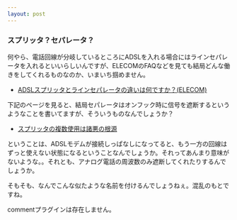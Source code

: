 ```yaml
---
layout: post
---
```

<h3>スプリッタ？セパレータ？</h3>
<p>何やら、電話回線が分岐しているところにADSLを入れる場合にはラインセパレータを入れるといいらしいんですが、ELECOMのFAQなどを見ても結局どんな働きをしてくれるものなのか、いまいち掴めません。</p>
<ul>
<li><a href="http://faq.elecom.co.jp/faqnavi/elecom/Adsl/faq.cgi?id=930">ADSLスプリッタとラインセパレータの違いは何ですか？(ELECOM)</a></li>
</ul>
<p>下記のページを見ると、結局セパレータはオンフック時に信号を遮断するというようなことを書いてますが、そういうものなんでしょうか？</p>
<ul>
<li><a href="http://impromptu2.hp.infoseek.co.jp/splitter.html">スプリッタの複数使用は諸悪の根源</a></li>
</ul>
<p>ということは、ADSLモデムが接続しっぱなしになってると、もう一方の回線はずっと使えない状態になるということなんでしょうか。それってあんまり意味がないような。。それとも、アナログ電話の周波数のみ遮断してくれたりするんでしょうか。</p>
<p>そもそも、なんでこんな似たような名前を付けるんでしょうねぇ。混乱のもとですね。</p>
<p><span class="error">commentプラグインは存在しません。</span> </p>
